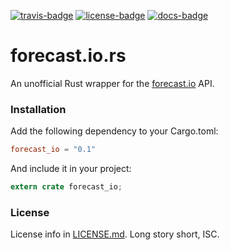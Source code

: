 [travis-badge]: https://img.shields.io/travis/zeyla/forecast.io.rs.svg?style=flat-square
[travis]: https://travis-ci.org/zeyla/forecast.io.rs
[license-badge]: https://img.shields.io/badge/license-ISC-blue.svg?style=flat-square
[license]: https://opensource.org/licenses/ISC
[docs-badge]: https://img.shields.io/badge/docs-online-2020ff.svg?style=flat-square
[docs]: https://docs.austinhellyer.me/forecast_io/

[![travis-badge][]][travis] [![license-badge][]][license] [![docs-badge][]][docs]


# forecast.io.rs

An unofficial Rust wrapper for the [forecast.io](https://forecast.io) API.


### Installation

Add the following dependency to your Cargo.toml:

```toml
forecast_io = "0.1"
```

And include it in your project:

```rust
extern crate forecast_io;
```

### License

License info in [LICENSE.md]. Long story short, ISC.

[examples]: https://github.com/zeyla/forecast.io.rs/tree/master/examples
[LICENSE.md]: https://github.com/zeyla/forecast.io.rs/blob/master/LICENSE.md
